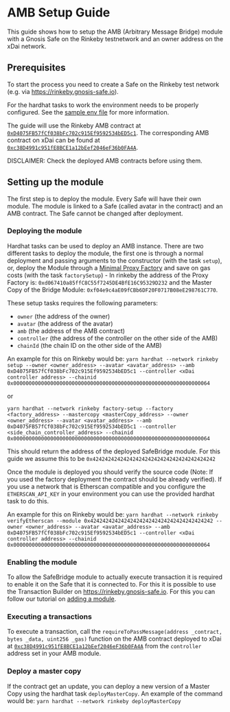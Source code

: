 # AMB Setup Guide

This guide shows how to setup the AMB (Arbitrary Message Bridge) module with a Gnosis Safe on the Rinkeby testnetwork and an owner address on the xDai network.

## Prerequisites

To start the process you need to create a Safe on the Rinkeby test network (e.g. via https://rinkeby.gnosis-safe.io).

For the hardhat tasks to work the environment needs to be properly configured. See the [sample env file](../.env.sample) for more information.

The guide will use the Rinkeby AMB contract at [`0xD4075FB57fCf038bFc702c915Ef9592534bED5c1`](https://rinkeby.etherscan.io/address/0xD4075FB57fCf038bFc702c915Ef9592534bED5c1#code). The corresponding AMB contract on xDai can be found at [`0xc38D4991c951fE8BCE1a12bEef2046eF36b0FA4A`](https://blockscout.com/poa/xdai/address/0xc38D4991c951fE8BCE1a12bEef2046eF36b0FA4A/contracts).

DISCLAIMER: Check the deployed AMB contracts before using them.

## Setting up the module

The first step is to deploy the module. Every Safe will have their own module. The module is linked to a Safe (called avatar in the contract) and an AMB contract. The Safe cannot be changed after deployment.

### Deploying the module



Hardhat tasks can be used to deploy an AMB instance. There are two different tasks to deploy the module, the first one is through a normal deployment and passing arguments to the constructor (with the task `setup`), or, deploy the Module through a [Minimal Proxy Factory](https://eips.ethereum.org/EIPS/eip-1167) and save on gas costs (with the task `factorySetup`) - In rinkeby the address of the Proxy Factory is: `0xd067410a85ffC8C55f7245DE4BfE16C95329D232` and the Master Copy of the Bridge Module: `0xf04e9c4aE09fCBb6DF20F0717B08eE298761C770`.

These setup tasks requires the following parameters:
- `owner` (the address of the owner)
- `avatar` (the address of the avatar)
- `amb` (the address of the AMB contract)
- `controller` (the address of the controller on the other side of the AMB)
- `chainId` (the chain ID on the other side of the AMB)

An example for this on Rinkeby would be:
`yarn hardhat --network rinkeby setup --owner <owner_address> --avatar <avatar_address> --amb  0xD4075FB57fCf038bFc702c915Ef9592534bED5c1 --controller <xDai controller address> --chainid 0x0000000000000000000000000000000000000000000000000000000000000064`

or

`yarn hardhat --network rinkeby factory-setup --factory <factory_address> --mastercopy <masterCopy_address> --owner <owner_address> --avatar <avatar_address> --amb  0xD4075FB57fCf038bFc702c915Ef9592534bED5c1 --controller <side_chain_controller_address> --chainid 0x0000000000000000000000000000000000000000000000000000000000000064`

This should return the address of the deployed SafeBridge module. For this guide we assume this to be `0x4242424242424242424242424242424242424242`

Once the module is deployed you should verify the source code (Note: If you used the factory deployment the contract should be already verified). If you use a network that is Etherscan compatible and you configure the `ETHERSCAN_API_KEY` in your environment you can use the provided hardhat task to do this.

An example for this on Rinkeby would be:
`yarn hardhat --network rinkeby verifyEtherscan --module 0x4242424242424242424242424242424242424242 --owner <owner_address> --avatar <avatar_address> --amb  0xD4075FB57fCf038bFc702c915Ef9592534bED5c1 --controller <xDai controller address> --chainid 0x0000000000000000000000000000000000000000000000000000000000000064`

### Enabling the module

To allow the SafeBridge module to actually execute transaction it is required to enable it on the Safe that it is connected to. For this it is possible to use the Transaction Builder on https://rinkeby.gnosis-safe.io. For this you can follow our tutorial on [adding a module](https://help.gnosis-safe.io/en/articles/4934427-add-a-module).

### Executing a transactions

To execute a transaction, call the `requireToPassMessage(address _contract, bytes _data, uint256 _gas)` function on the AMB contract deployed to xDai at [`0xc38D4991c951fE8BCE1a12bEef2046eF36b0FA4A`](https://blockscout.com/poa/xdai/address/0xc38D4991c951fE8BCE1a12bEef2046eF36b0FA4A/contracts) from the `controller` address set in your AMB module.

### Deploy a master copy 

If the contract get an update, you can deploy a new version of a Master Copy using the hardhat task `deployMasterCopy`. An example of the command would be: `yarn hardhat --network rinkeby deployMasterCopy`